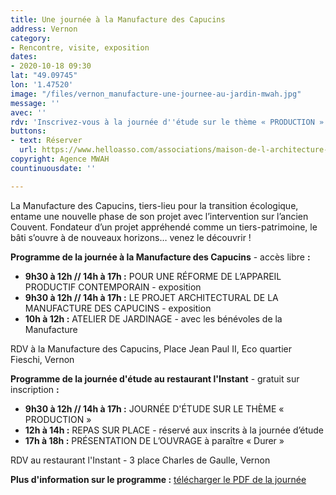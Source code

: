 ```yaml
---
title: Une journée à la Manufacture des Capucins
address: Vernon
category:
- Rencontre, visite, exposition
dates:
- 2020-10-18 09:30
lat: "49.09745"
lon: '1.47520'
image: "/files/vernon_manufacture-une-journee-au-jardin-mwah.jpg"
message: ''
avec: ''
rdv: 'Inscrivez-vous à la journée d''étude sur le thème « PRODUCTION » :'
buttons:
- text: Réserver
  url: https://www.helloasso.com/associations/maison-de-l-architecture-de-normandie-le-forum/evenements/journee-d-etude-sur-le-theme-production
copyright: Agence MWAH
countinuousdate: ''

---
```

La Manufacture des Capucins, tiers-lieu pour la transition écologique, entame une nouvelle phase de son projet avec l’intervention sur l’ancien Couvent. Fondateur d’un projet appréhendé comme un tiers-patrimoine, le bâti s’ouvre à de nouveaux horizons… venez le découvrir !

**Programme de la journée à la Manufacture des Capucins** - accès libre **:**

* **9h30 à 12h // 14h à 17h :** POUR UNE RÉFORME DE L’APPAREIL PRODUCTIF CONTEMPORAIN - exposition
* **9h30 à 12h // 14h à 17h :** LE PROJET ARCHITECTURAL DE LA MANUFACTURE DES CAPUCINS - exposition
* **10h à 12h :** ATELIER DE JARDINAGE - avec les bénévoles de la Manufacture

RDV à la Manufacture des Capucins, Place Jean Paul II, Eco quartier Fieschi, Vernon

**Programme de la journée d'étude au restaurant l'Instant** - gratuit sur inscription **:**

* **9h30 à 12h // 14h à 17h :** JOURNÉE D'ÉTUDE SUR LE THÈME « PRODUCTION »
* **12h à 14h :** REPAS SUR PLACE - réservé aux inscrits à la journée d’étude
* **17h à 18h :** PRÉSENTATION DE L’OUVRAGE à paraître « Durer »

RDV au restaurant l'Instant - 3 place Charles de Gaulle, Vernon

**Plus d'information sur le programme :** [télécharger le PDF de la journée](/files/programme-pour-site-web.pdf)